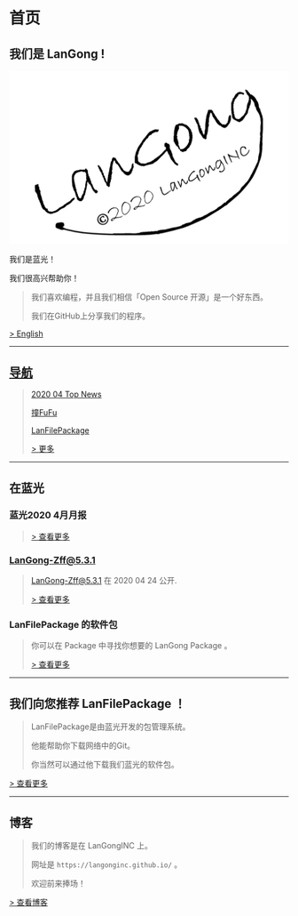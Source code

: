 # 首页

## 我们是 **LanGong** !

![Logo](/img/black.png)

我们是蓝光！

我们很高兴帮助你！

> 我们喜欢编程，并且我们相信「Open Source 开源」是一个好东西。 
>
> 我们在GitHub上分享我们的程序。

[ > English ](/en/)  

---

## [导航](/ch/guide/)

>
> [2020 04 Top News](https://langonginc.github.io/Topnew202004)
>
> [撞FuFu](/Zff/)
>
> [LanFilePackage](/LanFilePackage/)
>
> [ > 更多 ](/ch/guide/)  
>

---

## 在蓝光

### 蓝光2020 4月月报

>
> [ > 查看更多 ](https://langonginc.github.io/Topnew202004)
>

### LanGong-Zff@5.3.1

>
> LanGong-Zff@5.3.1 在 2020 04 24 公开.
>
> [ > 查看更多 ](/en/inv/Zff/)
### LanFilePackage 的软件包

> 你可以在 Package 中寻找你想要的 LanGong Package 。
>
> [ > 查看更多 ](/Package)

---

## 我们向您推荐 LanFilePackage ！

>
> LanFilePackage是由蓝光开发的包管理系统。
>
> 他能帮助你下载网络中的Git。
>
> 你当然可以通过他下载我们蓝光的软件包。
>

[ > 查看更多 ](/LanFilePackage/)

---

## 博客

>
> 我们的博客是在 LanGongINC 上。
>
> 网址是 `https://langonginc.github.io/` 。
>
> 欢迎前来捧场！
>

[ > 查看博客 ](https://langonginc.github.io/)

